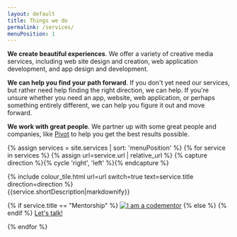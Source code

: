 ```yaml
--- 
layout: default 
title: Things we do
permalink: /services/
menuPosition: 1
--- 
```

**We create beautiful experiences**. We offer a variety of creative media services, including web site design and creation, web application development, and app design and development.

**We can help you find your path forward**. If you don't yet need our services, but rather need help finding the right direction, we can help. If you're unsure whether you need an app, website, web application, or perhaps something entirely different, we can help you figure it out and move forward.

**We work with great people**. We partner up with some great people and companies, like [Pivot](http://letspivot.ca) to help you get the best results possible.

<div class="row">
  <div class="col-xs-12">
    <div class="spacer-70"></div>
  </div>
</div>

{% assign services = site.services | sort: 'menuPosition' %}
{% for service in services %}
  {% assign url=service.url | relative_url %}
  {% capture direction %}{% cycle 'right', 'left' %}{% endcapture %}
  <div class="row">
      <div class="col-xs-12 col-sm-6 {% if direction == 'left' %}col-sm-push-6{% endif %}">
        {% include colour_tile.html url=url switch=true text=service.title direction=direction %}
      </div>
      <div class="col-xs-12 col-sm-6 {% if direction == 'left' %}col-sm-pull-6{% endif %}">
        {{service.shortDescription|markdownify}}
        <p>
          {% if service.title == "Mentorship" %}
            <a href="https://www.codementor.io/raphaeltm?utm_source=github&utm_medium=button&utm_term=raphaeltm&utm_campaign=github"><img src="https://cdn.codementor.io/badges/i_am_a_codementor_dark.svg" alt="I am a codementor" style="max-width:100%"/></a>
          {% else %}
            <!--<a href="{{service.url|relative_url}}" class="btn btn-default">Learn More</a>-->
          {% endif %}
          <a href="#" class="drift-open-chat btn btn-primary" data-msg="{{service.driftMsg|default:'Let me know what we can do for you!'}}">Let's talk!</a>
        </p>
      </div>
      <div class="col-xs-12">
        <div class="spacer-60"></div>
      </div>
  </div>
{% endfor %}